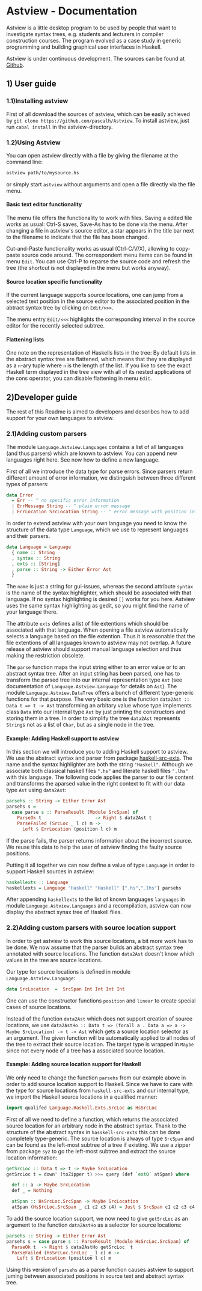 


# Astview - Documentation 

Astview is a little desktop program to be used by people that want
to investigate syntax trees, e.g. students and lecturers in compiler
construction courses. 
The program evolved as a case study in generic programming and
building graphical user interfaces in Haskell.

Astview is under continuous development. The sources can be found at [Github](https://github.com/pascalh/Astview).

## 1) User guide

### 1.1)Installing astview

First of all download the sources of astview, which can be easily achieved by  `git clone https://github.com/pascalh/Astview`. 
To install astview, just run `cabal install` in the astview-directory.

### 1.2)Using Astview

You can open astview directly with a file by giving the filename at the command line:

```Bash
astview path/to/mysource.hs
```
or simply start `astview` without arguments and open a file directly via the file menu. 


#### Basic text editor functionality 

The menu file offers the functionality to work with files.
Saving a edited file works as usual: Ctrl-S saves, Save-As has to be done via the menu. 
After changing a file in astview's source editor, a star appears in the title bar next to the
filename to indicate that the file has been changed.

Cut-and-Paste functionality works as usual (Ctrl-C/V/X), allowing to copy-paste source code around. 
The correspondent menu items can be found in menu `Edit`. You can use Ctrl-P to reparse the source code and refresh the tree (the shortcut is not displayed in the menu but works anyway).

#### Source location specific functionality

If the current language supports source locations, one can jump from a selected text position in the source editor to the associated position in the abtract syntax tree by clicking on `Edit/>>>`.

The menu entry `Edit/<<<` highlights the corresponding interval in the source editor for the recently selected subtree.

#### Flattening lists

One note on the representation of Haskells lists in the tree: By default lists in the abstract syntax tree are flattened, which means that they are displayed as a `n`-ary tuple where `n` is the length of the list. If you like to see the exact Haskell term displayed in the tree view with all of its nested applications of the cons operator, you can disable flattening in menu `Edit`.

## 2)Developer guide 

The rest of this Readme is aimed to developers and describes how to add support for your own languages to astview.

### 2.1)Adding custom parsers

The module `Language.Astview.Languages` contains a list of all languages (and thus parsers) which are known to astview. 
You can append new languages right here. 
See now how to define a new language.

First of all we introduce the data type for parse errors. 
Since parsers return different amount of error information, we distinguish between three different types of parsers:
```Haskell
data Error
  = Err -- ^ no specific error information
  | ErrMessage String -- ^ plain error message
  | ErrLocation SrcLocation String -- ^ error message with position information
```

In order to extend astview with your own language you need to know the structure of the data type `Language`, which we use to represent languages and their parsers.

```Haskell
data Language = Language
  { name :: String 
  , syntax :: String 
  , exts :: [String] 
  , parse :: String -> Either Error Ast 
  } 
```
The `name` is just a string for gui-issues, whereas the second attribute `syntax` is the name of the syntax highlighter, which should be associated with that language. If no syntax highlighting is desired `[]` works for you here.
Astview uses the same syntax highlighting as gedit, so you might find the name of your language there. 

The attribute `exts` defines a list of file extentions which should be associated with that language. When opening a file astview automatically selects a language based on the file extention. Thus it is reasonable that the file extentions of all languages known to astview may not overlap. A future release of astview should support manual language selection and thus making the restriction obsolete.

The `parse` function maps the input string either to an error value or to an abstract syntax tree. 
After an input string has been parsed, one has to transform the parsed tree into our internal representation type `Ast` (see documentation of `Language.Astview.Language` for details on `Ast`).
The module `Language.Astview.DataTree` offers a bunch of different type-generic functions for that purpose.
The very basic one is the function `data2Ast :: Data t => t -> Ast` transforming an arbitary value whose type implements class `Data` into our internal type `Ast` by just printing the constructors and storing them in a tree.
In order to simplify the tree `data2Ast` represents `String`s not as a list of `Char`, but as a single node in the tree. 

#### Example: Adding Haskell support to astview

In this section we will introduce you to adding Haskell support to astview. 
We use the abstract syntax and parser from package [haskell-src-exts](http://hackage.haskell.org/packages/archive/haskell-src-exts/latest/doc/html/Language-Haskell-Exts.html). 
The name and the syntax highlighter are both the string `"Haskell"`. 
Although we associate both classical haskell files `".hs"` and literate haskell files `".lhs"` with this language. 
The following code applies the parser to our file content and transforms the aparsed value in the right context to fit with our data type `Ast` using `data2Ast`:

```Haskell
parsehs :: String -> Either Error Ast 
parsehs s =
  case parse s :: ParseResult (Module SrcSpan) of
    ParseOk t                    -> Right $ data2Ast t
    ParseFailed (SrcLoc _ l c) m -> 
      Left $ ErrLocation (position l c) m
```

If the parse fails, the parser returns information about the incorrect source.
We reuse this data to help the user of astview finding the faulty source positions.

Putting it all together we can now define a value of type `Language` in order to support Haskell sources in astview:

```Haskell
haskellexts :: Language
haskellexts = Language "Haskell" "Haskell" [".hs",".lhs"] parsehs 
```
After appending `haskellexts` to the list of known languages `languages` in module `Language.Astview.Languages` and a recompilation, astview can now display the abstract synax tree of Haskell files.

### 2.2)Adding custom parsers with source location support

In order to get astview to work this source locations, a bit more work has to be done. 
We now assume that the parser builds an abstract syntax tree annotated with source locations. 
The function `data2Ast` doesn't know which values in the tree are source locations.

Our type for source locations is defined in module `Language.Astview.Language`:
```Haskell
data SrcLocation  =  SrcSpan Int Int Int Int
```

One can use the constructor functions `position` and `linear` to create special cases of source locations.

Instead of the function `data2Ast` which does not support creation of source locations, we use `data2AstHo :: Data t => (forall a . Data a => a -> Maybe SrcLocation) -> t -> Ast` which gets a source location selector as an argument.
The given function will be automatically applied to all nodes of the tree to extract their source location. 
The target type is wrapped in `Maybe` since not every node of a tree has a associated source location.

#### Example: Adding source location support for Haskell 

We only need to change the function `parsehs` from our example above in order to add source location support to Haskell.
Since we have to care with the type for source locations from `haskell-src-exts` and our internal type, we import the Haskell source locations in a qualified manner:
```Haskell
import qualifed Language.Haskell.Exts.SrcLoc as HsSrcLoc
```
First of all we need to define a function, which returns the associated source location for an arbitrary node in the abstract syntax.
Thank to the structure of the abstract syntax in `hasskell-src-exts` this can be done completely type-generic.
The source location is always of type `SrcSpan` and can be found as the left-most subtree of a tree if existing.
We use a zipper from package `syz` to go the left-most subtree and extract the source location information: 
```Haskell
getSrcLoc :: Data t => t -> Maybe SrcLocation
getSrcLoc t = down' (toZipper t) >>= query (def `extQ` atSpan) where

  def :: a -> Maybe SrcLocation
  def _ = Nothing

  atSpan :: HsSrcLoc.SrcSpan -> Maybe SrcLocation 
  atSpan (HsSrcLoc.SrcSpan _ c1 c2 c3 c4) = Just $ SrcSpan c1 c2 c3 c4 
```

To add the source location support, we now need to give `getSrcLoc` as an argument to the function `data2AstHo` as a selector for source locations:
```Haskell
parsehs :: String -> Either Error Ast
parsehs s = case parse s :: ParseResult (Module HsSrcLoc.SrcSpan) of
  ParseOk t  -> Right $ data2AstHo getSrcLoc  t
  ParseFailed (HsSrcLoc.SrcLoc _ l c) m -> 
    Left $ ErrLocation (position l c) m
```
Using this version of `parsehs` as a parse function causes astview to support juming between associated positions in source text and abstract syntax tree.


